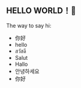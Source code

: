 ## HELLO WORLD！🍬

The way to say hi:

<ul>
<li>你好</li>
<li>hello</li>
<li>สวัสดี</li>
<li>Salut</li>
<li>Hallo</li>
<li>안녕하세요</li>
<li>你好</li>
</ul>
